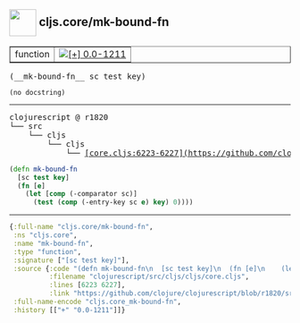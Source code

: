 ## <img width="48px" valign="middle" src="http://i.imgur.com/Hi20huC.png"> cljs.core/mk-bound-fn

 <table border="1">
<tr>
<td>function</td>
<td><a href="https://github.com/cljsinfo/api-refs/tree/0.0-1211"><img valign="middle" alt="[+] 0.0-1211" src="https://img.shields.io/badge/+-0.0--1211-lightgrey.svg"></a> </td>
</tr>
</table>

 <samp>
(__mk-bound-fn__ sc test key)<br>
</samp>

```
(no docstring)
```

---

 <pre>
clojurescript @ r1820
└── src
    └── cljs
        └── cljs
            └── <ins>[core.cljs:6223-6227](https://github.com/clojure/clojurescript/blob/r1820/src/cljs/cljs/core.cljs#L6223-L6227)</ins>
</pre>

```clj
(defn mk-bound-fn
  [sc test key]
  (fn [e]
    (let [comp (-comparator sc)]
      (test (comp (-entry-key sc e) key) 0))))
```


---

```clj
{:full-name "cljs.core/mk-bound-fn",
 :ns "cljs.core",
 :name "mk-bound-fn",
 :type "function",
 :signature ["[sc test key]"],
 :source {:code "(defn mk-bound-fn\n  [sc test key]\n  (fn [e]\n    (let [comp (-comparator sc)]\n      (test (comp (-entry-key sc e) key) 0))))",
          :filename "clojurescript/src/cljs/cljs/core.cljs",
          :lines [6223 6227],
          :link "https://github.com/clojure/clojurescript/blob/r1820/src/cljs/cljs/core.cljs#L6223-L6227"},
 :full-name-encode "cljs.core_mk-bound-fn",
 :history [["+" "0.0-1211"]]}

```
